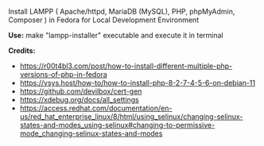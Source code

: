 ﻿Install LAMPP ( Apache/httpd, MariaDB (MySQL), PHP, phpMyAdmin, Composer ) in Fedora for Local Development Environment

**Use:**
make "lampp-installer" executable and execute it in terminal

**Credits:**
 - https://r00t4bl3.com/post/how-to-install-different-multiple-php-versions-of-php-in-fedora
 - https://vsys.host/how-to/how-to-install-php-8-2-7-4-5-6-on-debian-11
 - https://github.com/devilbox/cert-gen
 - https://xdebug.org/docs/all_settings
 - https://access.redhat.com/documentation/en-us/red_hat_enterprise_linux/8/html/using_selinux/changing-selinux-states-and-modes_using-selinux#changing-to-permissive-mode_changing-selinux-states-and-modes
